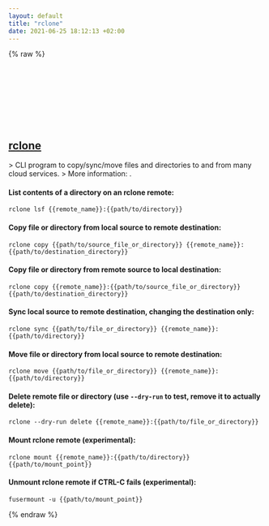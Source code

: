 ```yaml
---
layout: default
title: "rclone"
date: 2021-06-25 18:12:13 +02:00
---
```

{% raw %}
<h2 id="rclone">
  <a href="/en/common/rclone.html">rclone</a> <a href="#rclone"><svg class="icon">
    <use href="/assets/images/unicode_sprite.svg#link" />
  </svg></a>
</h2>
> CLI program to copy/sync/move files and directories to and from many cloud services.
> More information: <https://rclone.org>.

#### List contents of a directory on an rclone remote:
```shell
rclone lsf {{remote_name}}:{{path/to/directory}}
```
#### Copy file or directory from local source to remote destination:
```shell
rclone copy {{path/to/source_file_or_directory}} {{remote_name}}:{{path/to/destination_directory}}
```
#### Copy file or directory from remote source to local destination:
```shell
rclone copy {{remote_name}}:{{path/to/source_file_or_directory}} {{path/to/destination_directory}}
```
#### Sync local source to remote destination, changing the destination only:
```shell
rclone sync {{path/to/file_or_directory}} {{remote_name}}:{{path/to/directory}}
```
#### Move file or directory from local source to remote destination:
```shell
rclone move {{path/to/file_or_directory}} {{remote_name}}:{{path/to/directory}}
```
#### Delete remote file or directory (use `--dry-run` to test, remove it to actually delete):
```shell
rclone --dry-run delete {{remote_name}}:{{path/to/file_or_directory}}
```
#### Mount rclone remote (experimental):
```shell
rclone mount {{remote_name}}:{{path/to/directory}} {{path/to/mount_point}}
```
#### Unmount rclone remote if CTRL-C fails (experimental):
```shell
fusermount -u {{path/to/mount_point}}
```
{% endraw %}